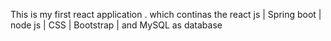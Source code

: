 This is my first react application . which continas the react js | Spring boot | node js | CSS | Bootstrap | and MySQL as database

